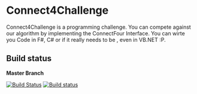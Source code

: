 # Connect4Challenge
Connect4Challenge is a programming challenge. You can compete against our algorithm by implementing the ConnectFour Interface. You can wirte you Code in F#, C# or if it really needs to be , even in VB.NET :P.

## Build status

**Master Branch**

[![Build Status](https://travis-ci.org/Jallah/Connect4Challenge.svg?branch=master)](https://travis-ci.org/Jallah/Connect4Challenge)
[![Build status](https://ci.appveyor.com/api/projects/status/tngsbj4u54o90fit/branch/master?svg=true)](https://ci.appveyor.com/project/Jallah/connect4challenge/branch/master)

